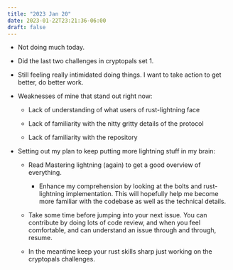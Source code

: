 ```yaml
---
title: "2023 Jan 20"
date: 2023-01-22T23:21:36-06:00
draft: false
---
```


- Not doing much today.

- Did the last two challenges in cryptopals set 1.
- Still feeling really intimidated doing things. I want to take action to get better, do better work.
- Weaknesses of mine that stand out right now:
    - Lack of understanding of what users of rust-lightning face

    - Lack of familiarity with the nitty gritty details of the protocol
    - Lack of familiarity with the repository
- Setting out my plan to keep putting more lightning stuff in my brain:
    - Read Mastering lightning (again) to get a good overview of everything.

        - Enhance my comprehension by looking at the bolts and rust-lightning implementation. This will hopefully help me become more familiar with the codebase as well as the technical details.
    - Take some time before jumping into your next issue. You can contribute by doing lots of code review, and when you feel comfortable, and can understand an issue through and through, resume.
    - In the meantime keep your rust skills sharp just working on the cryptopals challenges.

